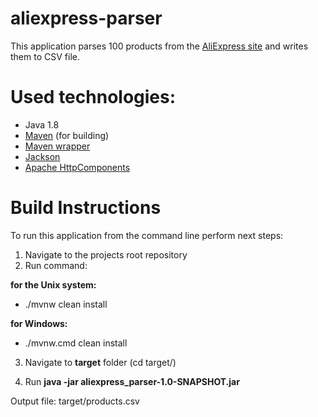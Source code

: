 # aliexpress-parser

This application parses 100 products from the [AliExpress site](https://flashdeals.aliexpress.com/en.htm) and writes them to CSV file. 

# Used technologies: 
* Java 1.8
* [Maven](http://maven.apache.org) (for building)
* [Maven wrapper](https://github.com/takari/maven-wrapper)
* [Jackson](https://github.com/FasterXML/jackson)
* [Apache HttpComponents](https://hc.apache.org)


# Build Instructions

To run this application from the command line perform next steps:
1. Navigate to the projects root repository
2. Run command:

 **for the Unix system:**
* ./mvnw clean install

 **for Windows:**
* ./mvnw.cmd clean install

3. Navigate to **target** folder (cd target/)

4. Run **java -jar aliexpress_parser-1.0-SNAPSHOT.jar**

Output file: target/products.csv

